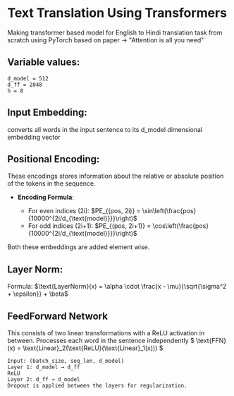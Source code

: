 # Text Translation Using Transformers

Making transformer based model for English to Hindi translation task from scratch using PyTorch based on paper -> "Attention is all you need"

## Variable values:
    d_model = 512
    d_ff = 2048
    h = 8
## Input Embedding:
converts all words in the input sentence to its d_model dimensional embedding vector

## Positional Encoding:
These encodings stores information about the relative or absolute position of the tokens in the sequence.
* **Encoding Formula**:

  * For even indices (2i):
    $PE_{(pos, 2i)} = \sin\left(\frac{pos}{10000^{2i/d_{\text{model}}}}\right)$
  * For odd indices (2i+1):
    $PE_{(pos, 2i+1)} = \cos\left(\frac{pos}{10000^{2i/d_{\text{model}}}}\right)$

Both these embeddings are added element wise. 

## Layer Norm:
Formula: 
  $\text{LayerNorm}(x) = \alpha \cdot \frac{x - \mu}{\sqrt{\sigma^2 + \epsilon}} + \beta$
## FeedForward Network
 This consists of two linear transformations with a ReLU activation in between.
    Processes each word in the sentence independently
 $ \text{FFN}(x) = \text{Linear}_2(\text{ReLU}(\text{Linear}_1(x)))
    $

    Input: (batch_size, seq_len, d_model)
    Layer 1: d_model → d_ff
    ReLU
    Layer 2: d_ff → d_model
    Dropout is applied between the layers for regularization.

